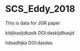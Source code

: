 # SCS_Eddy_2018
This is data for JGR paper

 kldjlkasljdkaslk DOI:daskljdlkasjd
 
 hdsadhjka DOI:dasdas
 
